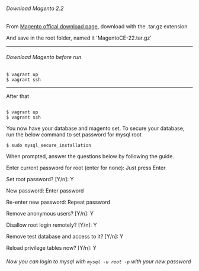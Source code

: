 ###### Download Magento 2.2 


From [Magento offical download page](https://magento.com/tech-resources/download), download with the .tar.gz extension

And save in the root folder, named it 'MagentoCE-22.tar.gz'

---
###### Download Magento before run 
```
$ vagrant up
$ vagrant ssh
```
---

After that

```

$ vagrant up
$ vagrant ssh

```

You now have your database and magento set. 
To secure your database, run the below command to set password for mysql root 

```
$ sudo mysql_secure_installation
```

When prompted, answer the questions below by following the guide.

Enter current password for root (enter for none): Just press Enter

Set root password? [Y/n]: Y

New password: Enter password

Re-enter new password: Repeat password

Remove anonymous users? [Y/n]: Y

Disallow root login remotely? [Y/n]: Y

Remove test database and access to it? [Y/n]:  Y

Reload privilege tables now? [Y/n]:  Y

###### Now you can login to mysql with ``` mysql -u root -p ``` with your new password


